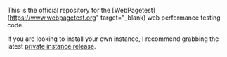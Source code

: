 This is the official repository for the [WebPagetest](https://www.webpagetest.org" target="_blank) web performance testing code.

If you are looking to install your own instance, I recommend grabbing the latest [private instance release](https://sites.google.com/a/webpagetest.org/docs/private-instances).
